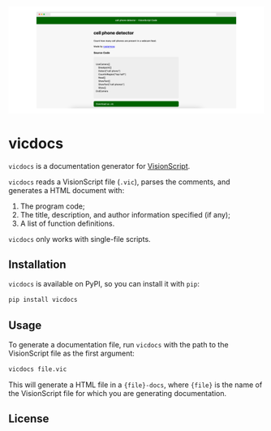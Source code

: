 ![A program documented with vicdocs](https://github.com/capjamesg/vicdocs/blob/main/vicdocs.png?raw=true)

# vicdocs

`vicdocs` is a documentation generator for [VisionScript](https://visionscript.dev).

`vicdocs` reads a VisionScript file (`.vic`), parses the comments, and generates a HTML document with:

1. The program code;
2. The title, description, and author information specified (if any);
3. A list of function definitions.

`vicdocs` only works with single-file scripts.

## Installation

`vicdocs` is available on PyPI, so you can install it with `pip`:

```bash
pip install vicdocs
```

## Usage

To generate a documentation file, run `vicdocs` with the path to the VisionScript file as the first argument:

```bash
vicdocs file.vic
```

This will generate a HTML file in a `{file}-docs`, where `{file}` is the name of the VisionScript file for which you are generating documentation.

## License